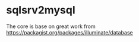 # sqlsrv2mysql
The core is base on great work from https://packagist.org/packages/illuminate/database 
